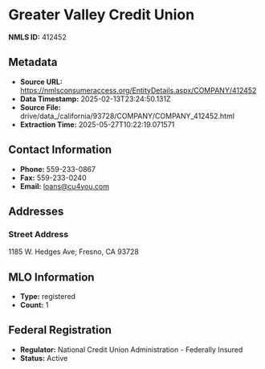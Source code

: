 # Greater Valley Credit Union

**NMLS ID:** 412452

## Metadata
- **Source URL:** https://nmlsconsumeraccess.org/EntityDetails.aspx/COMPANY/412452
- **Data Timestamp:** 2025-02-13T23:24:50.131Z
- **Source File:** drive/data_/california/93728/COMPANY/COMPANY_412452.html
- **Extraction Time:** 2025-05-27T10:22:19.071571

## Contact Information
- **Phone:** 559-233-0867
- **Fax:** 559-233-0240
- **Email:** loans@cu4you.com

## Addresses
### Street Address
1185 W. Hedges Ave; Fresno, CA 93728

## MLO Information
- **Type:** registered
- **Count:** 1

## Federal Registration
- **Regulator:** National Credit Union Administration - Federally Insured
- **Status:** Active
